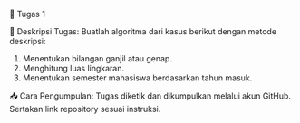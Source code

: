 📘 Tugas 1

📝 Deskripsi Tugas:
Buatlah algoritma dari kasus berikut dengan metode deskripsi:

1. Menentukan bilangan ganjil atau genap.
2. Menghitung luas lingkaran.
3. Menentukan semester mahasiswa berdasarkan tahun masuk.

📥 Cara Pengumpulan:
Tugas diketik dan dikumpulkan melalui akun GitHub. Sertakan link repository sesuai instruksi.
